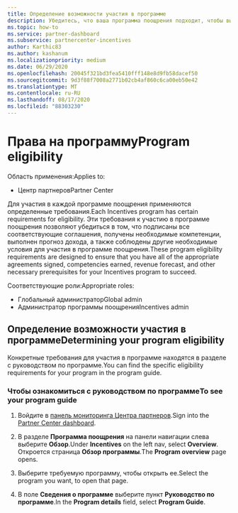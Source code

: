 ```yaml
---
title: Определение возможности участия в программе
description: Убедитесь, что ваша программа поощрения подходит, чтобы вы могли получить оплату.
ms.topic: how-to
ms.service: partner-dashboard
ms.subservice: partnercenter-incentives
author: Karthic83
ms.author: kashanum
ms.localizationpriority: medium
ms.date: 06/29/2020
ms.openlocfilehash: 20045f321bd3fea5410fff148e8d9fb58dacef50
ms.sourcegitcommit: 9d3f88f7008a2771b02cb4af860c6ca00eb50e42
ms.translationtype: MT
ms.contentlocale: ru-RU
ms.lasthandoff: 08/17/2020
ms.locfileid: "88303230"
---
```

# <a name="program-eligibility"></a><span data-ttu-id="02d0b-103">Права на программу</span><span class="sxs-lookup"><span data-stu-id="02d0b-103">Program eligibility</span></span>

<span data-ttu-id="02d0b-104">Область применения:</span><span class="sxs-lookup"><span data-stu-id="02d0b-104">Applies to:</span></span>

- <span data-ttu-id="02d0b-105">Центр партнеров</span><span class="sxs-lookup"><span data-stu-id="02d0b-105">Partner Center</span></span>

<span data-ttu-id="02d0b-106">Для участия в каждой программе поощрения применяются определенные требования.</span><span class="sxs-lookup"><span data-stu-id="02d0b-106">Each Incentives program has certain requirements for eligibility.</span></span> <span data-ttu-id="02d0b-107">Эти требования к участию в программе поощрения позволяют убедиться в том, что подписаны все соответствующие соглашения, получены необходимые компетенции, выполнен прогноз дохода, а также соблюдены другие необходимые условия для участия в программе поощрения.</span><span class="sxs-lookup"><span data-stu-id="02d0b-107">These program eligibility requirements are designed to ensure that you have all of the appropriate agreements signed, competencies earned, revenue forecast, and other necessary prerequisites for your Incentives program to succeed.</span></span>

<span data-ttu-id="02d0b-108">Соответствующие роли:</span><span class="sxs-lookup"><span data-stu-id="02d0b-108">Appropriate roles:</span></span>

- <span data-ttu-id="02d0b-109">Глобальный администратор</span><span class="sxs-lookup"><span data-stu-id="02d0b-109">Global admin</span></span>
- <span data-ttu-id="02d0b-110">Администратор программы поощрения</span><span class="sxs-lookup"><span data-stu-id="02d0b-110">Incentives admin</span></span>

## <a name="determining-your-program-eligibility"></a><span data-ttu-id="02d0b-111">Определение возможности участия в программе</span><span class="sxs-lookup"><span data-stu-id="02d0b-111">Determining your program eligibility</span></span>

<span data-ttu-id="02d0b-112">Конкретные требования для участия в программе находятся в разделе с руководством по программе.</span><span class="sxs-lookup"><span data-stu-id="02d0b-112">You can find the specific eligibility requirements for your program in the program guide.</span></span> 

### <a name="to-see-your-program-guide"></a><span data-ttu-id="02d0b-113">Чтобы ознакомиться с руководством по программе</span><span class="sxs-lookup"><span data-stu-id="02d0b-113">To see your program guide</span></span>

1. <span data-ttu-id="02d0b-114">Войдите в [панель мониторинга Центра партнеров](https://partner.microsoft.com/dashboard/).</span><span class="sxs-lookup"><span data-stu-id="02d0b-114">Sign into the [Partner Center dashboard](https://partner.microsoft.com/dashboard/).</span></span>

2. <span data-ttu-id="02d0b-115">В разделе **Программа поощрения** на панели навигации слева выберите **Обзор**.</span><span class="sxs-lookup"><span data-stu-id="02d0b-115">Under **Incentives** on the left nav, select **Overview**.</span></span> <span data-ttu-id="02d0b-116">Откроется страница **Обзор программы**.</span><span class="sxs-lookup"><span data-stu-id="02d0b-116">The **Program overview** page opens.</span></span>

3. <span data-ttu-id="02d0b-117">Выберите требуемую программу, чтобы открыть ее.</span><span class="sxs-lookup"><span data-stu-id="02d0b-117">Select the program you want, to open that page.</span></span>

4. <span data-ttu-id="02d0b-118">В поле **Сведения о программе** выберите пункт **Руководство по программе**.</span><span class="sxs-lookup"><span data-stu-id="02d0b-118">In the **Program details** field, select **Program Guide**.</span></span>
